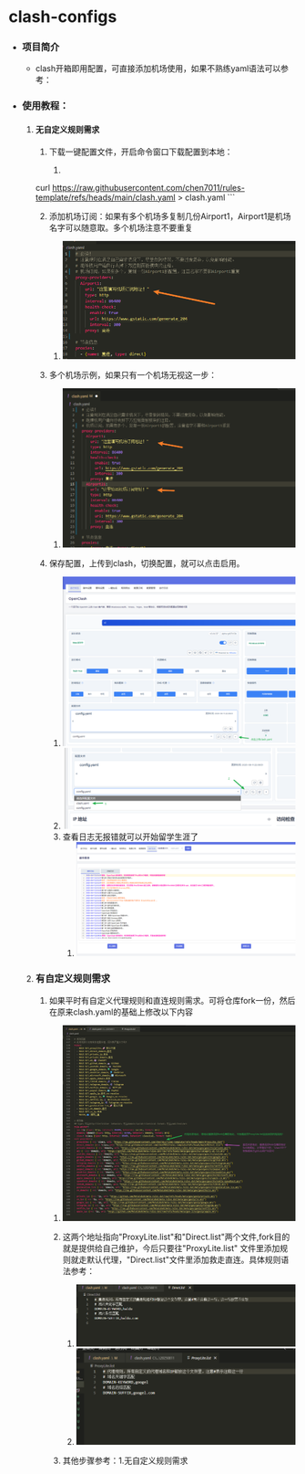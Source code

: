 # clash-configs

- ### 项目简介

  - clash开箱即用配置，可直接添加机场使用，如果不熟练yaml语法可以参考：

    [yaml语法]: https://zh.wikipedia.org/wiki/YAML#%E8%AA%9E%E6%B3%95

- ### 使用教程：

  1. #### 无自定义规则需求

     1. 下载一键配置文件，开启命令窗口下载配置到本地：

        1. ```shell
      curl https://raw.githubusercontent.com/chen7011/rules-template/refs/heads/main/clash.yaml > clash.yaml
           ```
  
        2. 添加机场订阅：如果有多个机场多复制几份Airport1，Airport1是机场名字可以随意取。多个机场注意不要重复
      
            1. ![](./images/1.png)
        
        3. 多个机场示例，如果只有一个机场无视这一步：
        
            1. ![](./images/2.png)
        
        4. 保存配置，上传到clash，切换配置，就可以点击启用。
        
            1. ![](./images/3.png)
            2. ![](./images/4.png)
            3. 查看日志无报错就可以开始留学生涯了
                1. ![](./images/5.png)
  
  2. ### **有自定义规则需求**
  
     1. 如果平时有自定义代理规则和直连规则需求。可将仓库fork一份，然后在原来clash.yaml的基础上修改以下内容
  
        1. ![](./images/8.png)
  
        2. 这两个地址指向"ProxyLite.list"和"Direct.list"两个文件,fork目的就是提供给自己维护，今后只要往"ProxyLite.list" 文件里添加规则就走默认代理，"Direct.list"文件里添加救走直连。具体规则语法参考：
  
           [规则语法]: https://wiki.metacubex.one/config/
  
           1. ![](./images/6.png)
           2. ![](./images/7.png)
  
        3. 其他步骤参考：1.无自定义规则需求

